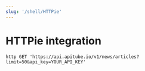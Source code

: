 ```yaml
---
slug: '/shell/HTTPie'
---
```


# HTTPie integration

```shell
http GET 'https://api.apitube.io/v1/news/articles?limit=50&api_key=YOUR_API_KEY'
```
